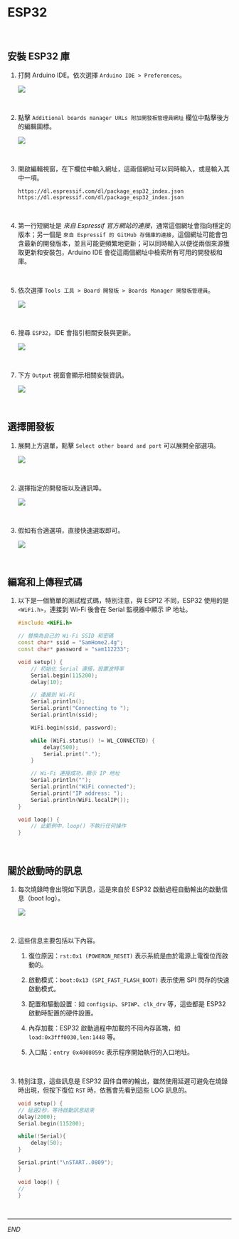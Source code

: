 # ESP32

<br>

## 安裝 ESP32 庫

1. 打開 Arduino IDE。依次選擇 `Arduino IDE > Preferences`。

    ![](images/img_08.png)

<br>

2. 點擊 `Additional boards manager URLs 附加開發板管理員網址` 欄位中點擊後方的編輯圖標。

    ![](images/img_09.png)

<br>

3. 開啟編輯視窗，在下欄位中輸入網址，這兩個網址可以同時輸入，或是輸入其中一項。

    ```
    https://dl.espressif.com/dl/package_esp32_index.json
    https://dl.espressif.com/dl/package_esp32_index.json
    ```

<br>

4. 第一行短網址是 _來自 Espressif 官方網站的連接_，通常這個網址會指向穩定的版本；另一個是 `來自 Espressif 的 GitHub 存儲庫的連接`，這個網址可能會包含最新的開發版本，並且可能更頻繁地更新；可以同時輸入以便從兩個來源獲取更新和安裝包，Arduino IDE 會從這兩個網址中檢索所有可用的開發板和庫。

<br>

5. 依次選擇 `Tools 工具 > Board 開發板 > Boards Manager 開發板管理員`。

    ![](images/img_10.png)

<br>

6. 搜尋 `ESP32`，IDE 會指引相關安裝與更新。

    ![](images/img_11.png)

<br>

7. 下方 `Output` 視窗會顯示相關安裝資訊。

    ![](images/img_15.png)

<br>

## 選擇開發板

1. 展開上方選單，點擊 `Select other board and port` 可以展開全部選項。

    ![](images/img_12.png)

<br>

2. 選擇指定的開發板以及通訊埠。

    ![](images/img_13.png)

<br>

3. 假如有合適選項，直接快速選取即可。

    ![](images/img_14.png)

<br>

## 編寫和上傳程式碼

1. 以下是一個簡單的測試程式碼，特別注意，與 ESP12 不同，ESP32 使用的是 `<WiFi.h>`，連接到 Wi-Fi 後會在 Serial 監視器中顯示 IP 地址。

    ```cpp
    #include <WiFi.h>

    // 替換為自己的 Wi-Fi SSID 和密碼
    const char* ssid = "SamHome2.4g";
    const char* password = "sam112233";

    void setup() {
        // 初始化 Serial 連接，設置波特率
        Serial.begin(115200);
        delay(10);

        // 連接到 Wi-Fi
        Serial.println();
        Serial.print("Connecting to ");
        Serial.println(ssid);

        WiFi.begin(ssid, password);

        while (WiFi.status() != WL_CONNECTED) {
            delay(500);
            Serial.print(".");
        }

        // Wi-Fi 連接成功，顯示 IP 地址
        Serial.println("");
        Serial.println("WiFi connected");
        Serial.print("IP address: ");
        Serial.println(WiFi.localIP());
    }

    void loop() {
        // 此範例中，loop() 不執行任何操作
    }
    ```

<br>

## 關於啟動時的訊息

1. 每次燒錄時會出現如下訊息，這是來自於 ESP32 啟動過程自動輸出的啟動信息（boot log）。

    ![](images/img_01.png)

<br>

2. 這些信息主要包括以下內容。

    1) 復位原因：`rst:0x1 (POWERON_RESET)` 表示系統是由於電源上電復位而啟動的。

    2) 啟動模式：`boot:0x13 (SPI_FAST_FLASH_BOOT)` 表示使用 SPI 閃存的快速啟動模式。

    3) 配置和驅動設置：如 `configsip`、`SPIWP`、`clk_drv` 等，這些都是 ESP32 啟動時配置的硬件設置。

    4) 內存加載：ESP32 啟動過程中加載的不同內存區塊，如 `load:0x3fff0030,len:1448` 等。

    5) 入口點：`entry 0x4008059c` 表示程序開始執行的入口地址。

<br>

3. 特別注意，這些訊息是 ESP32 固件自帶的輸出，雖然使用延遲可避免在燒錄時出現，但按下復位 `RST` 時，依舊會先看到這些 LOG 訊息的。

    ```cpp
    void setup() {
    // 延遲2秒，等待啟動訊息結束
    delay(2000); 
    Serial.begin(115200);
    
    while(!Serial){
        delay(50);
    }
    
    Serial.print("\nSTART..0809");
    }

    void loop() {
    //
    }
    ```

<br>

___

_END_